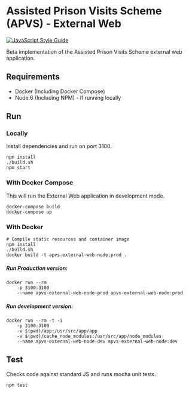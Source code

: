# Assisted Prison Visits Scheme (APVS) - External Web

[![JavaScript Style Guide](https://img.shields.io/badge/code%20style-standard-brightgreen.svg)](http://standardjs.com/)

Beta implementation of the Assisted Prison Visits Scheme external web application.

## Requirements

* Docker (Including Docker Compose)
* Node 6 (Including NPM) - If running locally

## Run

### Locally
Install dependencies and run on port 3100. 

```
npm install
./build.sh
npm start
```

### With Docker Compose
This will run the External Web application in development mode.

```
docker-compose build
docker-compose up
```

### With Docker

```
# Compile static resources and container image
npm install
./build.sh
docker build -t apvs-external-web-node:prod .
```

##### Run Production version:
```
docker run --rm 
    -p 3100:3100 
    --name apvs-external-web-node-prod apvs-external-web-node:prod
```

##### Run development version:
```
docker run --rm -t -i 
    -p 3100:3100 
    -v $(pwd)/app:/usr/src/app/app 
    -v $(pwd)/cache_node_modules:/usr/src/app/node_modules 
    --name apvs-external-web-node-dev apvs-external-web-node:dev
```

## Test
Checks code against standard JS and runs mocha unit tests.
```
npm test
```
